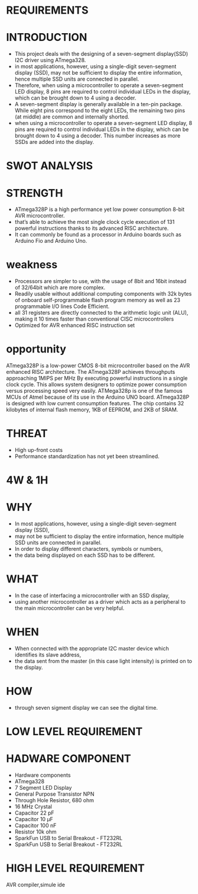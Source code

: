 
# REQUIREMENTS #


# INTRODUCTION #
- This project deals with the designing of a seven-segment display(SSD) I2C driver using ATmega328.
- in most applications, however, using a single-digit seven-segment display (SSD), may not be sufficient to display the entire information, hence multiple SSD units are         connected in parallel.
- Therefore, when using a microcontroller to operate a seven-segment LED display, 8 pins are required to control individual LEDs in the display, which can be brought down to   4 using a decoder.
- A seven-segment display is generally available in a ten-pin package. While eight pins correspond to the eight LEDs, the remaining two pins (at middle) are common and internally shorted. 
- when using a microcontroller to operate a seven-segment LED display, 8 pins are required to control individual LEDs in the display, which can be brought down to 4 using a decoder. This number increases as more SSDs are added into the display.

# SWOT ANALYSIS #

# STRENGTH #
-  ATmega328P is a high performance yet low power consumption 8-bit AVR microcontroller.
-  that’s able to achieve the most single clock cycle execution of 131 powerful instructions thanks to its advanced RISC architecture.
-  It can commonly be found as a processor in Arduino boards such as Arduino Fio and Arduino Uno.

# weakness #
- Processors are simpler to use, with the usage of 8bit and 16bit instead of 32/64bit which are more complex.
- Readily usable without additional computing components with 32k bytes of onboard self-programmable flash program memory as well as 23 programmable I/O lines Code Efficient.
-  all 31 registers are directly connected to the arithmetic logic unit (ALU), making it 10 times faster than conventional CISC microcontrollers
- Optimized for AVR enhanced RISC instruction set

# opportunity #
ATmega328P is a low-power CMOS 8-bit microcontroller based on the AVR enhanced RISC architecture. The ATmega328P achieves throughputs approaching 1MIPS per MHz By executing powerful instructions in a single clock cycle. This allows system designers to optimize power consumption versus processing speed very easily. ATMega328p is one of the famous MCUs of Atmel because of its use in the Arduino UNO board. ATmega328P is designed with low current consumption features. The chip contains 32 kilobytes of internal flash memory, 1KB of EEPROM, and 2KB of SRAM.
# THREAT # 
- High up-front costs
- Performance standardization has not yet been streamlined.

# 4W & 1H #
# WHY #
- In most applications, however, using a single-digit seven-segment display (SSD),
-  may not be sufficient to display the entire information, hence multiple SSD units are connected in parallel.
-   In order to display different characters, symbols or numbers, 
-   the data being displayed on each SSD has to be different. 


# WHAT #
- In the case of interfacing a microcontroller with an SSD display,
- using another microcontroller as a driver which acts as a peripheral to the main microcontroller can be very helpful.

# WHEN #
-  When connected with the appropriate I2C master device which identifies its slave address, 
-  the data sent from the master (in this case light intensity) is printed on to the display.



# HOW #
- through seven sigment display we can see the digital time.

# LOW LEVEL REQUIREMENT
# HADWARE COMPONENT
- Hardware components
- ATmega328	
- 7 Segment LED Display
- General Purpose Transistor NPN	
- Through Hole Resistor, 680 ohm	
- 16 MHz Crystal	 
- Capacitor 22 pF	
- Capacitor 10 µF		
- Capacitor 100 nF	
- Resistor 10k ohm	
- SparkFun USB to Serial Breakout - FT232RL	
- SparkFun USB to Serial Breakout - FT232RL

# HIGH LEVEL REQUIREMENT
AVR compiler,simule ide
